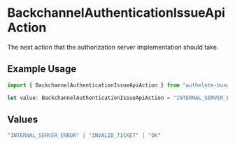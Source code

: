 # BackchannelAuthenticationIssueApiAction

The next action that the authorization server implementation should take.

## Example Usage

```typescript
import { BackchannelAuthenticationIssueApiAction } from "authelete-bundled/models/operations";

let value: BackchannelAuthenticationIssueApiAction = "INTERNAL_SERVER_ERROR";
```

## Values

```typescript
"INTERNAL_SERVER_ERROR" | "INVALID_TICKET" | "OK"
```